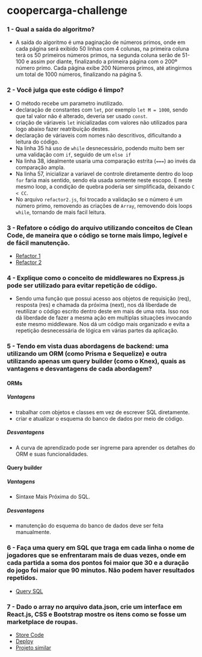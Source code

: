 # coopercarga-challenge

### 1 - Qual a saída do algoritmo?
- A saída do algoritmo é uma paginação de números primos, onde em cada página será exibido 50 linhas com 4 colunas, na primeira coluna terá os 50 primeiros números primos, na segunda coluna serão de 51-100 e assim por diante, finalizando a primeira página com o  200º número primo.
Cada página exibe 200 Números primos, até atingirmos um total de 1000 números, finalizando na página 5.

### 2 - Você julga que este código é limpo?
- O método recebe um parametro inutilizado.
- declaração de constantes com `let`, por exemplo `let M = 1000`, sendo que tal valor não é alterado, deveria ser usado `const`.
- criação de váriaveis `let` inicializadas com valores não utilizados para logo abaixo fazer reatribuição destes.
- declaração de váriaveis com nomes não descritivos, dificultando a leitura do código.
- Na linha 35 há uso de `while` desnecessário, podendo muito bem ser uma validação com `if`, seguido de um `else if`
- Na linha 38, idealmente usaria uma comparação estrita (`===`) ao invés da comparação ampla.
- Na linha 57, inicializar a variavel de controle diretamente dentro do loop `for` faria mais sentido, sendo ela usada somente neste escopo. E neste mesmo loop, a condição de quebra poderia ser simplificada, deixando `C < CC`.
- No arquivo `refactor2.js`, foi trocado a validação se o número é um número primo, removendo as criações de `Array`, removendo dois loops `while`, tornando de mais facil leitura.

### 3 - Refatore o código do arquivo utilizando conceitos de Clean Code, de maneira que o código se torne mais limpo, legível e de fácil manutenção.
- [Refactor 1](https://github.com/gabrielraeder/coopercarga-challenge/blob/main/doSomething/refactor1.js)
- [Refactor 2](https://github.com/gabrielraeder/coopercarga-challenge/blob/main/doSomething/refactor2.js)

### 4 - Explique como o conceito de middlewares no Express.js pode ser utilizado para evitar repetição de código.
- Sendo uma função que possui acesso aos objetos de requisição (req), resposta (res) e chamada da próxima (next), nos dá liberdade de reutilizar o código escrito dentro deste em mais de uma rota. Isso nos dá liberdade de fazer a mesma ação em multiplas situações invocando este mesmo middleware. Nos dá um código mais organizado e evita a repetição desnecessária de lógica em várias partes da aplicação.

### 5 - Tendo em vista duas abordagens de backend: uma utilizando um ORM (como Prisma e Sequelize) e outra utilizando apenas um query builder (como o Knex), quais as vantagens e desvantagens de cada abordagem?
#### ORMs
##### Vantagens
- trabalhar com objetos e classes em vez de escrever SQL diretamente.
- criar e atualizar o esquema do banco de dados por meio de código.

##### Desvantagens
- A curva de aprendizado pode ser íngreme para aprender os detalhes do ORM e suas funcionalidades.

#### Query builder
##### Vantagens
- Sintaxe Mais Próxima do SQL.

##### Desvantagens
- manutenção do esquema do banco de dados deve ser feita manualmente.

### 6 - Faça uma query em SQL que traga em cada linha o nome de jogadores que se enfrentaram mais de duas vezes, onde em cada partida a soma dos pontos foi maior que 30 e a duração do jogo foi maior que 90 minutos. Não podem haver resultados repetidos.
- [Query SQL](https://github.com/gabrielraeder/coopercarga-challenge/blob/main/query.sql)

### 7 - Dado o array no arquivo data.json, crie um interface em React.js, CSS e Bootstrap mostre os itens como se fosse um marketplace de roupas.

- [Store Code](https://github.com/gabrielraeder/coopercarga-challenge/blob/main/store)
- [Deploy](https://coopercarga-challenge.vercel.app/)
- [Projeto similar](https://gabrielraeder.github.io/online-store-project/)